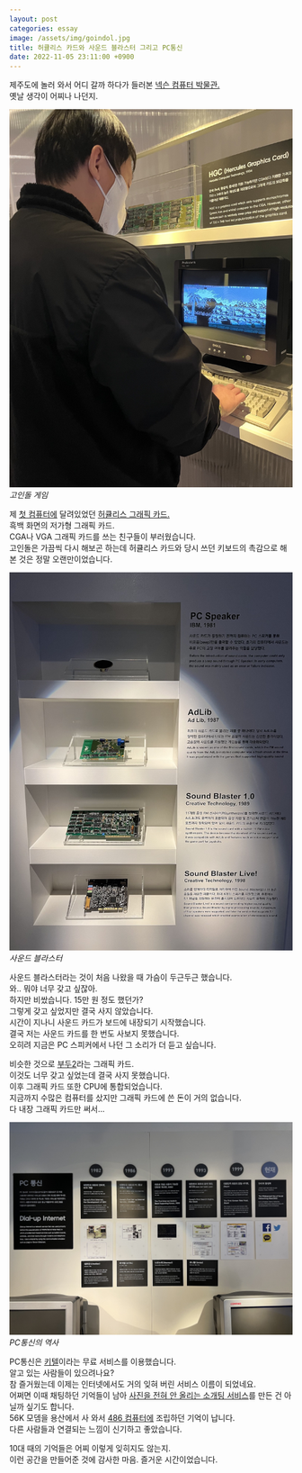 ```yaml
---
layout: post
categories: essay
image: /assets/img/goindol.jpg
title: 허큘리스 카드와 사운드 블라스터 그리고 PC통신
date: 2022-11-05 23:11:00 +0900
---
```


제주도에 놀러 와서 어디 갈까 하다가 들러본 [넥슨 컴퓨터 박물관.](https://computermuseum.nexon.com/)  
옛날 생각이 어찌나 나던지.

![고인돌 게임](/assets/img/goindol.jpg)  
*고인돌 게임*

제 [첫 컴퓨터에](/essay/2021/08/23/첫-컴퓨터의-추억.html) 달려있었던 [허큘리스 그래픽 카드.](https://namu.wiki/w/%ED%97%88%ED%81%98%EB%A6%AC%EC%8A%A4%20%EA%B7%B8%EB%9E%98%ED%94%BD%20%EC%B9%B4%EB%93%9C)  
흑백 화면의 저가형 그래픽 카드.  
CGA나 VGA 그래픽 카드를 쓰는 친구들이 부러웠습니다.  
고인돌은 가끔씩 다시 해보곤 하는데 허큘리스 카드와 당시 쓰던 키보드의 촉감으로 해본 것은 정말 오랜만이었습니다.

![사운드 블라스터](/assets/img/sound-blaster.jpg)  
*사운드 블라스터*

사운드 블라스터라는 것이 처음 나왔을 때 가슴이 두근두근 했습니다.  
와.. 뭐야 너무 갖고 싶잖아.  
하지만 비쌌습니다. 15만 원 정도 했던가?  
그렇게 갖고 싶었지만 결국 사지 않았습니다.  
시간이 지나니 사운드 카드가 보드에 내장되기 시작했습니다.  
결국 저는 사운드 카드를 한 번도 사보지 못했습니다.  
오히려 지금은 PC 스피커에서 나던 그 소리가 더 듣고 싶습니다.

비슷한 것으로 [부두2](https://namu.wiki/w/Voodoo#s-2.3)라는 그래픽 카드.  
이것도 너무 갖고 싶었는데 결국 사지 못했습니다.  
이후 그래픽 카드 또한 CPU에 통합되었습니다.    
지금까지 수많은 컴퓨터를 샀지만 그래픽 카드에 쓴 돈이 거의 없습니다.    
다 내장 그래픽 카드만 써서...

![PC통신](/assets/img/kitel.jpg)  
*PC통신의 역사*

PC통신은 [키텔](https://namu.wiki/w/%ED%82%A4%ED%85%94)이라는 무료 서비스를 이용했습니다.  
알고 있는 사람들이 있으려나요?  
참 즐거웠는데 이제는 인터넷에서도 거의 잊혀 버린 서비스 이름이 되었네요.  
어쩌면 이때 채팅하던 기억들이 남아 [사진을 전혀 안 올리는 소개팅 서비스](https://withcoffee.app/)를 만든 건 아닐까 싶기도 합니다.  
56K 모뎀을 용산에서 사 와서 [486 컴퓨터에](/essay/2022/09/06/second-computer-486-dx2-50.html) 조립하던 기억이 납니다.  
다른 사람들과 연결되는 느낌이 신기하고 좋았습니다.

10대 때의 기억들은 어찌 이렇게 잊히지도 않는지.  
이런 공간을 만들어준 것에 감사한 마음. 즐거운 시간이었습니다.